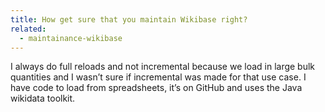 ```yaml
---
title: How get sure that you maintain Wikibase right?
related:
  - maintainance-wikibase
---
```


I always do full reloads and not incremental because we load in large bulk quantities and I wasn’t sure if incremental was made for that use case. I have code to load from spreadsheets, it’s on GitHub and uses the Java wikidata toolkit.
